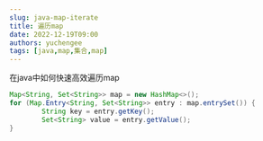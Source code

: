 ```yaml
---
slug: java-map-iterate
title: 遍历map
date: 2022-12-19T09:00
authors: yuchengee
tags: [java,map,集合,map]
---
```

在java中如何快速高效遍历map
<!--truncate-->
```java title='map' icon='logos:java'
Map<String, Set<String>> map = new HashMap<>();
for (Map.Entry<String, Set<String>> entry : map.entrySet()) {
        String key = entry.getKey();
        Set<String> value = entry.getValue();
}

```
